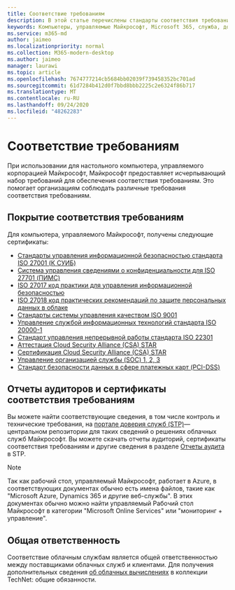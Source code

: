 ```yaml
---
title: Соответствие требованиям
description: В этой статье перечислены стандарты соответствия требованиям, которые относятся к управляемому рабочему столу Майкрософт.
keywords: Компьютеры, управляемые Майкрософт, Microsoft 365, служба, документация
ms.service: m365-md
author: jaimeo
ms.localizationpriority: normal
ms.collection: M365-modern-desktop
ms.author: jaimeo
manager: laurawi
ms.topic: article
ms.openlocfilehash: 7674777214cb5684bb02039f739458352bc701ad
ms.sourcegitcommit: 61d7284b412d0f7bbd8bbb2225c2e6324f86b717
ms.translationtype: MT
ms.contentlocale: ru-RU
ms.lasthandoff: 09/24/2020
ms.locfileid: "48262283"
---
```

# <a name="compliance"></a>Соответствие требованиям

При использовании для настольного компьютера, управляемого корпорацией Майкрософт, Майкрософт предоставляет исчерпывающий набор требований для обеспечения соответствия требованиям. Это помогает организациям соблюдать различные требования соответствия требованиям.

## <a name="compliance-coverage"></a>Покрытие соответствия требованиям

Для компьютера, управляемого Майкрософт, получены следующие сертификаты:

- [Стандарты управления информационной безопасностью стандарта ISO 27001 (К СУИБ)](../../compliance/offering-ISO-27001.md)
- [Система управления сведениями о конфиденциальности для ISO 27701 (ПИМС)](../../compliance/offering-iso-27701.md)
- [ISO 27017 код практики для управления информационной безопасностью](../../compliance/offering-ISO-27017.md)
- [ISO 27018 код практических рекомендаций по защите персональных данных в облаке](../../compliance/offering-ISO-27018.md)
- [Стандарты системы управления качеством ISO 9001](../../compliance/offering-ISO-9001.md)
- [Управление службой информационных технологий стандарта ISO 20000-1](../../compliance/offering-ISO-20000-1-2011.md)
- [Стандарт управления непрерывной работы стандарта ISO 22301](../../compliance/offering-ISO-22301.md)
- [Аттестация Cloud Security Alliance (CSA) STAR ](../../compliance/offering-CSA-STAR-Attestation.md)
- [Сертификация Cloud Security Alliance (CSA) STAR](../../compliance/offering-CSA-Star-Certification.md)
- [Управление организацией службы (SOC) 1, 2, 3](../../compliance/offering-SOC.md)
- [Стандарт безопасности данных в сфере платежных карт (PCI-DSS)](../../compliance/offering-PCI-DSS.md)

## <a name="auditor-reports-and-compliance-certificates"></a>Отчеты аудиторов и сертификаты соответствия требованиям

Вы можете найти соответствующие сведения, в том числе контроль и технические требования, на [портале доверия служб (STP)](https://servicetrust.microsoft.com/)— центральном репозитории для таких сведений о решениях облачных служб Майкрософт. Вы можете скачать отчеты аудиторий, сертификаты соответствия требованиям и другие сведения в разделе [Отчеты аудита](https://servicetrust.microsoft.com/ViewPage/MSComplianceGuide) в STP.

> [!NOTE]
> Так как рабочий стол, управляемый Майкрософт, работает в Azure, в соответствующих документах обычно есть имена файлов, такие как "Microsoft Azure, Dynamics 365 и другие веб-службы". В этих документах обычно можно найти управляемый Рабочий стол Майкрософт в категории "Microsoft Online Services" или "мониторинг + управление".

## <a name="shared-responsibility"></a>Общая ответственность

Соответствие облачным службам является общей ответственностью между поставщиками облачных служб и клиентами. Для получения дополнительных сведения [об облачных вычислениях](https://gallery.technet.microsoft.com/Shared-Responsibilities-81d0ff91) в коллекции TechNet: общие обязанности.
